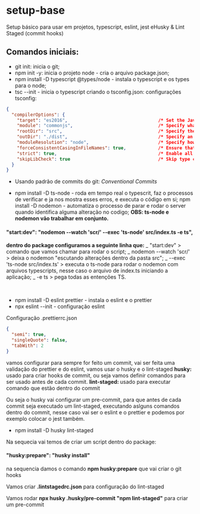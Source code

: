 # setup-base

Setup básico para usar em projetos, typescript, eslint, jest eHusky &amp; Lint Staged (commit hooks)

## Comandos iniciais:

- git init: inicia o git;
- npm init -y: inicia o projeto node - cria o arquivo package.json;
- npm install -D typescript @types/node - instala o typescript e os types para o node;
- tsc --init - inicia o typescript criando o tsconfig.json: configurações tsconfig:

```JSON
{
  "compilerOptions": {
    "target": "es2016",                                  /* Set the JavaScript language version for emitted JavaScript and include compatible library declarations. */
    "module": "commonjs",                                /* Specify what module code is generated. */
    "rootDir": "src",                                    /* Specify the root folder within your source files. */
    "outDir": "./dist",                                  /* Specify an output folder for all emitted files. */
    "moduleResolution": "node",                          /* Specify how TypeScript looks up a file from a given module specifier. */
    "forceConsistentCasingInFileNames": true,            /* Ensure that casing is correct in imports. */
    "strict": true,                                      /* Enable all strict type-checking options. */
    "skipLibCheck": true                                 /* Skip type checking all .d.ts files. */
  }
}
```

- Usando padrão de commits do git: <i>Conventional Commits</i>

- npm install -D ts-node - roda em tempo real o typescrit, faz o processos de verificar e ja nos mostra esses erros, e executa o código em si;
  npm install -D nodemon - automatiza o processo de parar e rodar o server quando identifica alguma alteração no codigo;
  <b>OBS: ts-node e nodemon vão trabalhar em conjunto.</b>

#### "start:dev": "nodemon --watch 'scr/' --exec 'ts-node' src/index.ts -e ts",

<b>dentro do package configuramos a seguinte linha que:</b>
_ "start:dev" > comando que vamos chamar para rodar o script;
_ nodemon --watch 'scr/' > deixa o nodemon "escutando alterações dentro da pasta src";
_ --exec 'ts-node src/index.ts' > executa o ts-node para rodar o nodemon com arquivos typescripts, nesse caso o arquivo de index.ts iniciando a aplicação;
_ -e ts > pega todas as entenções TS.

<br>

- npm install -D eslint prettier - instala o eslint e o prettier
- npx eslint --init - configuração eslint

<p>Configuração .prettierrc.json</p>

```JSON
{
  "semi": true,
  "singleQuote": false,
  "tabWith": 2
}
```

vamos configurar para sempre for feito um commit, vai ser feita uma validação do prettier e do eslint, vamos usar
o husky e o lint-staged
<b>husky: </b> usado para criar hooks de commit, ou seja vamos definir comandos para ser usado antes de cada commit.
<b>lint-staged: </b>usado para executar comando que estão dentro do commit

<p>Ou seja o husky vai configurar um pre-commit, para que antes de cada commit seja executado um lint-staged, executando aslguns comandos dentro do commit, nesse caso vai ser o eslint e o prettier e podemos por exemplo colocar o jest também.</p>

- npm install -D husky lint-staged

Na sequecia vai temos de criar um script dentro do package:

#### "husky:prepare": "husky install"

<p>na sequencia damos o comando <b>npm husky:prepare</b> que vai criar o git hooks </p>

<p>Vamos criar <b>.lintstagedrc.json</b> para configuração do lint-staged </p>

<p>Vamos rodar <b>npx husky .husky/pre-commit "npm lint-staged"</b> para criar um pre-commit </p>